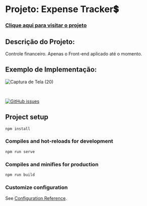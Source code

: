 # Projeto: Expense Tracker💲

<h3><a href="https://expensetracker-vitorfratti.netlify.app/">Clique aqui para visitar o projeto</a></h3>

## Descrição do Projeto:

<p>Controle financeiro. Apenas o Front-end aplicado até o momento.</p>

## Exemplo de Implementação:

![Captura de Tela (20)](https://user-images.githubusercontent.com/91079601/193359775-b19126c4-62d4-4630-b92a-7d84b72af35c.png)

<br>

[![GitHub issues](https://img.shields.io/badge/Language-Vue.js-green)](https://github.com/vitorfratti/Aula-05/issues)

## Project setup
```
npm install
```

### Compiles and hot-reloads for development
```
npm run serve
```

### Compiles and minifies for production
```
npm run build
```

### Customize configuration
See [Configuration Reference](https://cli.vuejs.org/config/).
